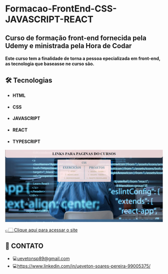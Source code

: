 # Formacao-FrontEnd-CSS-JAVASCRIPT-REACT

<div>
    <h2>
    Curso de formação front-end fornecida pela Udemy e ministrada pela Hora de Codar
    </h2>
    <h4>
    Este curso tem a finalidade de torna a pessoa epecializada em front-end, as tecnologia que baseasse ne curso são.
    <h2>🛠 Tecnologias</h2>
        <ul>
            <li>
                <h4>HTML</h4>
            </li>
            <li>
                <h4>CSS</h4>
            </li>
            <li>
                <h4>JAVASCRIPT</h4>
            </li>
            <li>
                <h4>REACT</h4>
            </li>
            <li>
                <h4>TYPESCRIPT</h4>
            </li>
        </ul>
    </h4>
</div>

<img src=".github/pagina inicial.JPG">

[👉🏻 Clique aqui para acessar o site](https://ueveton.github.io/Formacao-FrontEnd-CSS-JAVASCRIPT-REACT-main/)



## 📲 CONTATO

- 💻uevetonsp89@gmail.com
- 💻https://www.linkedin.com/in/ueveton-soares-pereira-99005375/